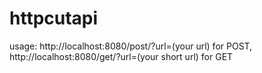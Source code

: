 # httpcutapi

usage:  http://localhost:8080/post/?url=(your url) for POST, http://localhost:8080/get/?url=(your short url) for GET
